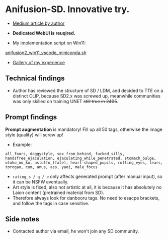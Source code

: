 # Anifusion-SD. Innovative try. #

- [Medium article by author](https://medium.com/@enryu9000/anifusion-sd-91a59431a6dd)

- **Dedicated WebUI is reuqired.**

- My implementation script on Win11:

[anifusion2_win11_vscode_miniconda.sh](../ch97/anifusion2_win11_vscode_miniconda.sh)

- [Gallery of my experience](https://www.pixiv.net/en/tags/Anifusion_SD/artworks)

## Technical findings ##

- Author has reviewed the structure of SD / LDM, and decided to TTE on a distinct CLIP, because SD2.x was screwed up, meanwhile communities was only skilled on training UNET ~~still true in 2405~~.

## Prompt findings ##

**Prompt augmentation** is mandatory! Fill up all 50 tags, otherwise the image style (quality) will screw up!

- Example:
```
all_fours, doggystyle, sex_from_behind, fucked_silly, handsfree_ejaculation, ejaculating_while_penetrated, stomach_bulge, otoko_no_ko, astolfo_(fate), heart-shaped_pupils, rolling_eyes, tears, torogao, cum, anus, ass, yaoi, male_focus
```

- `rating_s / q / e` only affects generated prompt (after manual input), so it can be NSFW eventually. 
- Art style is fixed, also not artistic at all, it is because it has absolutely no Laion content (pretrained material from SD).
- Therefore always look for danbooru tags. No need to esacpe brackets, and follow the tags in case sensitive.

## Side notes ##

- Contacted author via email, he won't join any SD community.